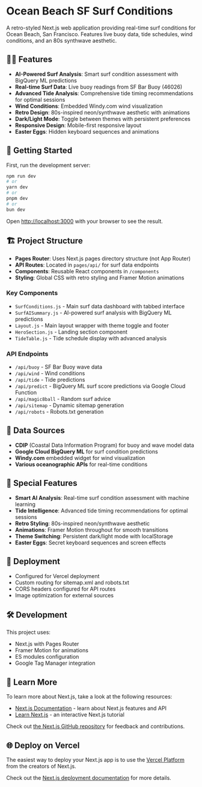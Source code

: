 # Ocean Beach SF Surf Conditions

A retro-styled Next.js web application providing real-time surf conditions for Ocean Beach, San Francisco. Features live buoy data, tide schedules, wind conditions, and an 80s synthwave aesthetic.

## 🏄‍♂️ Features

- **AI-Powered Surf Analysis**: Smart surf condition assessment with BigQuery ML predictions
- **Real-time Surf Data**: Live buoy readings from SF Bar Buoy (46026)
- **Advanced Tide Analysis**: Comprehensive tide timing recommendations for optimal sessions
- **Wind Conditions**: Embedded Windy.com wind visualization
- **Retro Design**: 80s-inspired neon/synthwave aesthetic with animations
- **Dark/Light Mode**: Toggle between themes with persistent preferences
- **Responsive Design**: Mobile-first responsive layout
- **Easter Eggs**: Hidden keyboard sequences and animations

## 🚀 Getting Started

First, run the development server:

```bash
npm run dev
# or
yarn dev
# or
pnpm dev
# or
bun dev
```

Open [http://localhost:3000](http://localhost:3000) with your browser to see the result.

## 🏗️ Project Structure

- **Pages Router**: Uses Next.js pages directory structure (not App Router)
- **API Routes**: Located in `pages/api/` for surf data endpoints
- **Components**: Reusable React components in `/components`
- **Styling**: Global CSS with retro styling and Framer Motion animations

### Key Components

- `SurfConditions.js` - Main surf data dashboard with tabbed interface
- `SurfAISummary.js` - AI-powered surf analysis with BigQuery ML predictions
- `Layout.js` - Main layout wrapper with theme toggle and footer
- `HeroSection.js` - Landing section component
- `TideTable.js` - Tide schedule display with advanced analysis

### API Endpoints

- `/api/buoy` - SF Bar Buoy wave data
- `/api/wind` - Wind conditions
- `/api/tide` - Tide predictions
- `/api/predict` - BigQuery ML surf score predictions via Google Cloud Function
- `/api/magic8ball` - Random surf advice
- `/api/sitemap` - Dynamic sitemap generation
- `/api/robots` - Robots.txt generation

## 🌊 Data Sources

- **CDIP** (Coastal Data Information Program) for buoy and wave model data
- **Google Cloud BigQuery ML** for surf condition predictions
- **Windy.com** embedded widget for wind visualization
- **Various oceanographic APIs** for real-time conditions

## 🎨 Special Features

- **Smart AI Analysis**: Real-time surf condition assessment with machine learning
- **Tide Intelligence**: Advanced tide timing recommendations for optimal sessions
- **Retro Styling**: 80s-inspired neon/synthwave aesthetic
- **Animations**: Framer Motion throughout for smooth transitions
- **Theme Switching**: Persistent dark/light mode with localStorage
- **Easter Eggs**: Secret keyboard sequences and screen effects

## 🚢 Deployment

- Configured for Vercel deployment
- Custom routing for sitemap.xml and robots.txt
- CORS headers configured for API routes
- Image optimization for external sources

## 🛠️ Development

This project uses:
- Next.js with Pages Router
- Framer Motion for animations
- ES modules configuration
- Google Tag Manager integration

## 📝 Learn More

To learn more about Next.js, take a look at the following resources:

- [Next.js Documentation](https://nextjs.org/docs) - learn about Next.js features and API
- [Learn Next.js](https://nextjs.org/learn) - an interactive Next.js tutorial

Check out [the Next.js GitHub repository](https://github.com/vercel/next.js/) for feedback and contributions.

## 🌐 Deploy on Vercel

The easiest way to deploy your Next.js app is to use the [Vercel Platform](https://vercel.com/new?utm_medium=default-template&filter=next.js&utm_source=create-next-app&utm_campaign=create-next-app-readme) from the creators of Next.js.

Check out the [Next.js deployment documentation](https://nextjs.org/docs/deployment) for more details.